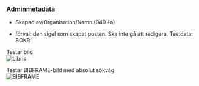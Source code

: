
### Adminmetadata
* Skapad av/Organisation/Namn (040 ‡a)
- förval: den sigel som skapat posten. Ska inte gå att redigera.
Testdata: BOKR

Testar bild  
![Libris](http://libris.kb.se/images/libris_logotyp.gif)


Testar BIBFRAME-bild med absolut sökväg  
![BIBFRAME](http://www.kb.se/Dokument/BibframeSvenskTerminologi_10.jpg)
